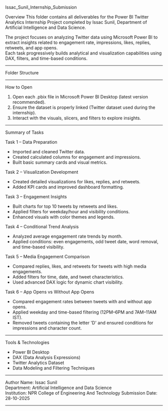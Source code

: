 Issac_Sunil_Internship_Submission

Overview
This folder contains all deliverables for the Power BI Twitter Analytics Internship Project completed by Issac Sunil, Department of Artificial Intelligence and Data Science.

The project focuses on analyzing Twitter data using Microsoft Power BI to extract insights related to engagement rate, impressions, likes, replies, retweets, and app opens.  
Each task progressively builds analytical and visualization capabilities using DAX, filters, and time-based conditions.

---

Folder Structure


---

How to Open
1. Open each .pbix file in Microsoft Power BI Desktop (latest version recommended).
2. Ensure the dataset is properly linked (Twitter dataset used during the internship).
3. Interact with the visuals, slicers, and filters to explore insights.

---

Summary of Tasks

Task 1 – Data Preparation
- Imported and cleaned Twitter data.
- Created calculated columns for engagement and impressions.
- Built basic summary cards and visual metrics.

Task 2 – Visualization Development
- Created detailed visualizations for likes, replies, and retweets.
- Added KPI cards and improved dashboard formatting.

Task 3 – Engagement Insights
- Built charts for top 10 tweets by retweets and likes.
- Applied filters for weekday/hour and visibility conditions.
- Enhanced visuals with color themes and legends.

Task 4 – Conditional Trend Analysis
- Analyzed average engagement rate trends by month.
- Applied conditions: even engagements, odd tweet date, word removal, and time-based visibility.

Task 5 – Media Engagement Comparison
- Compared replies, likes, and retweets for tweets with high media engagements.
- Added filters for time, date, and tweet characteristics.
- Used advanced DAX logic for dynamic chart visibility.

Task 6 – App Opens vs Without App Opens
- Compared engagement rates between tweets with and without app opens.
- Applied weekday and time-based filtering (12PM–6PM and 7AM–11AM IST).
- Removed tweets containing the letter 'D' and ensured conditions for impressions and character count.

---

Tools & Technologies
- Power BI Desktop
- DAX (Data Analysis Expressions)
- Twitter Analytics Dataset
- Data Modeling and Filtering Techniques

---

Author
Name: Issac Sunil  
Department: Artificial Intelligence and Data Science  
Institution: NPR College of Engineering And Technology 
Submission Date: 28-10-2025

---

